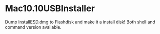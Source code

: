 Mac10.10USBInstaller
====================

Dump InstallESD.dmg to Flashdisk and make it a install disk! Both shell and command version available.
